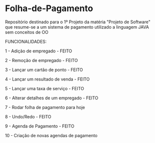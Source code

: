# Folha-de-Pagamento
Repositório destinado para o 1º Projeto da matéria "Projeto de Software" que resume-se a um sistema de pagamento utilizado a linguagem JAVA sem conceitos de OO



FUNCIONALIDADES:


1 - Adição de empregado - FEITO

2 - Remoção de empregado - FEITO

3 - Lançar um cartão de ponto - FEITO

4 - Lançar um resultado de venda - FEITO

5 - Lançar uma taxa de serviço - FEITO

6 - Alterar detalhes de um empregado - FEITO

7 - Rodar folha de pagamento para hoje

8 - Undo/Redo - FEITO

9 - Agenda de Pagamento - FEITO

10 - Criação de novas agendas de pagamento
